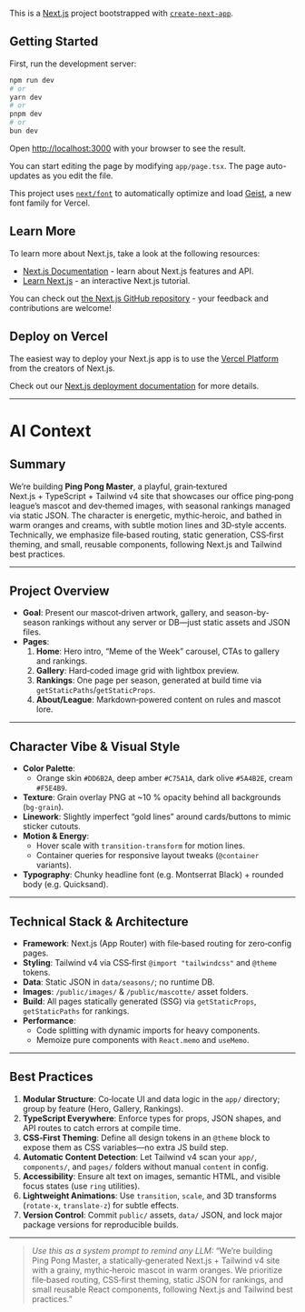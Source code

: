 This is a [Next.js](https://nextjs.org) project bootstrapped with [`create-next-app`](https://nextjs.org/docs/app/api-reference/cli/create-next-app).

## Getting Started

First, run the development server:

```bash
npm run dev
# or
yarn dev
# or
pnpm dev
# or
bun dev
```

Open [http://localhost:3000](http://localhost:3000) with your browser to see the result.

You can start editing the page by modifying `app/page.tsx`. The page auto-updates as you edit the file.

This project uses [`next/font`](https://nextjs.org/docs/app/building-your-application/optimizing/fonts) to automatically optimize and load [Geist](https://vercel.com/font), a new font family for Vercel.

## Learn More

To learn more about Next.js, take a look at the following resources:

- [Next.js Documentation](https://nextjs.org/docs) - learn about Next.js features and API.
- [Learn Next.js](https://nextjs.org/learn) - an interactive Next.js tutorial.

You can check out [the Next.js GitHub repository](https://github.com/vercel/next.js) - your feedback and contributions are welcome!

## Deploy on Vercel

The easiest way to deploy your Next.js app is to use the [Vercel Platform](https://vercel.com/new?utm_medium=default-template&filter=next.js&utm_source=create-next-app&utm_campaign=create-next-app-readme) from the creators of Next.js.

Check out our [Next.js deployment documentation](https://nextjs.org/docs/app/building-your-application/deploying) for more details.


---
# AI Context
## Summary
We’re building **Ping Pong Master**, a playful, grain‑textured Next.js + TypeScript + Tailwind v4 site that showcases our office ping‑pong league’s mascot and dev‑themed images, with seasonal rankings managed via static JSON. The character is energetic, mythic‑heroic, and bathed in warm oranges and creams, with subtle motion lines and 3D‑style accents. Technically, we emphasize file‑based routing, static generation, CSS‑first theming, and small, reusable components, following Next.js and Tailwind best practices.

---

## Project Overview
- **Goal**: Present our mascot‑driven artwork, gallery, and season-by-season rankings without any server or DB—just static assets and JSON files.
- **Pages**:
  1. **Home**: Hero intro, “Meme of the Week” carousel, CTAs to gallery and rankings.
  2. **Gallery**: Hard‑coded image grid with lightbox preview.
  3. **Rankings**: One page per season, generated at build time via `getStaticPaths`/`getStaticProps`.
  4. **About/League**: Markdown‑powered content on rules and mascot lore.

---

## Character Vibe & Visual Style
- **Color Palette**:
  - Orange skin `#DD6B2A`, deep amber `#C75A1A`, dark olive `#5A4B2E`, cream `#F5E4B9`.
- **Texture**: Grain overlay PNG at ~10 % opacity behind all backgrounds (`bg-grain`).
- **Linework**: Slightly imperfect “gold lines” around cards/buttons to mimic sticker cutouts.
- **Motion & Energy**:
  - Hover scale with `transition-transform` for motion lines.
  - Container queries for responsive layout tweaks (`@container` variants).
- **Typography**: Chunky headline font (e.g. Montserrat Black) + rounded body (e.g. Quicksand).

---

## Technical Stack & Architecture
- **Framework**: Next.js (App Router) with file‑based routing for zero‑config pages.
- **Styling**: Tailwind v4 via CSS‑first `@import "tailwindcss"` and `@theme` tokens.
- **Data**: Static JSON in `data/seasons/`; no runtime DB.
- **Images**: `/public/images/` & `/public/mascotte/` asset folders.
- **Build**: All pages statically generated (SSG) via `getStaticProps`, `getStaticPaths` for rankings.
- **Performance**:
  - Code splitting with dynamic imports for heavy components.
  - Memoize pure components with `React.memo` and `useMemo`.

---

## Best Practices
1. **Modular Structure**: Co‑locate UI and data logic in the `app/` directory; group by feature (Hero, Gallery, Rankings).
2. **TypeScript Everywhere**: Enforce types for props, JSON shapes, and API routes to catch errors at compile time.
3. **CSS‑First Theming**: Define all design tokens in an `@theme` block to expose them as CSS variables—no extra JS build step.
4. **Automatic Content Detection**: Let Tailwind v4 scan your `app/`, `components/`, and `pages/` folders without manual `content` in config.
5. **Accessibility**: Ensure alt text on images, semantic HTML, and visible focus states (use `ring` utilities).
6. **Lightweight Animations**: Use `transition`, `scale`, and 3D transforms (`rotate-x`, `translate-z`) for subtle effects.
7. **Version Control**: Commit `public/` assets, `data/` JSON, and lock major package versions for reproducible builds.

---

> _Use this as a system prompt to remind any LLM:_
> “We’re building Ping Pong Master, a statically‑generated Next.js + Tailwind v4 site with a grainy, mythic‑heroic mascot in warm oranges. We prioritize file‑based routing, CSS‑first theming, static JSON for rankings, and small reusable React components, following Next.js and Tailwind best practices.”
